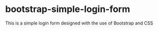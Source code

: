 # bootstrap-simple-login-form
This is a simple login form designed with the use of Bootstrap and CSS
